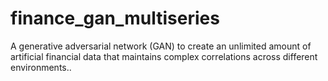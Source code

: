 # finance_gan_multiseries
A generative adversarial network (GAN) to create an unlimited amount of artificial financial data that maintains complex correlations across different environments..
